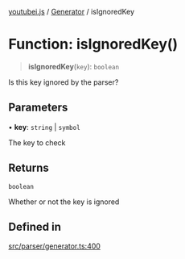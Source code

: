 [youtubei.js](../../../README.md) / [Generator](../README.md) / isIgnoredKey

# Function: isIgnoredKey()

> **isIgnoredKey**(`key`): `boolean`

Is this key ignored by the parser?

## Parameters

• **key**: `string` \| `symbol`

The key to check

## Returns

`boolean`

Whether or not the key is ignored

## Defined in

[src/parser/generator.ts:400](https://github.com/LuanRT/YouTube.js/blob/af92984523f90200a18314b94478a2697c9deab0/src/parser/generator.ts#L400)

